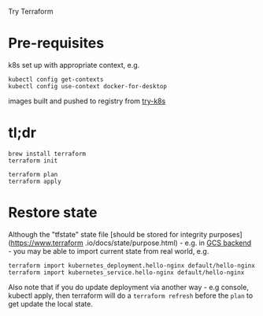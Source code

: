 Try Terraform

# Pre-requisites

k8s set up with appropriate context, e.g.

    kubectl config get-contexts
    kubectl config use-context docker-for-desktop

images built and pushed to registry from 
[try-k8s](https://github.com/ianhomer/try-k8s)

# tl;dr

    brew install terraform
    terraform init
    
    terraform plan
    terraform apply
    
# Restore state

Although the "tfstate" state file [should be stored for integrity purposes](https://www.terraform
.io/docs/state/purpose.html) - e.g. in [GCS backend](https://www.terraform.io/docs/backends/types/gcs.html) - you may
be able to import current state from real world, e.g.
    
    terraform import kubernetes_deployment.hello-nginx default/hello-nginx
    terraform import kubernetes_service.hello-nginx default/hello-nginx
    
Also note that if you do update deployment via another way - e.g console, kubectl apply, then terraform will do a 
```terraform refresh``` before the ```plan``` to get update the local state.    
    
